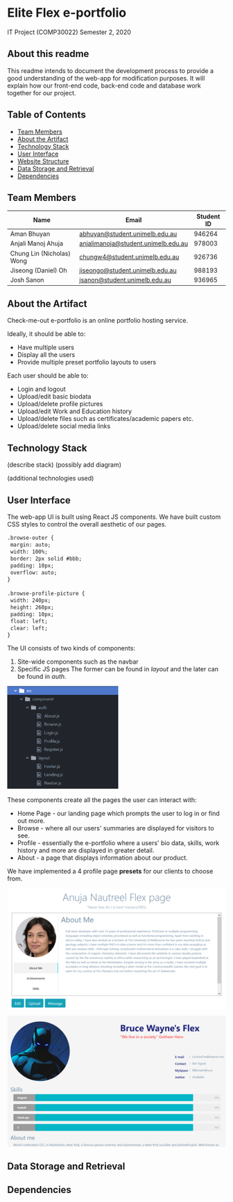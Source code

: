 # Elite Flex e-portfolio
IT Project (COMP30022) Semester 2, 2020

## About this readme
This readme intends to document the development process to provide a good understanding of the web-app for modification purposes. It will explain how our front-end code, back-end code and database work together for our project.

## Table of Contents
* [Team Members](#team-members)
* [About the Artifact](#about-the-artifact)
* [Technology Stack](#technology-stack)
* [User Interface](#user-interface)
* [Website Structure](#website-structure)
* [Data Storage and Retrieval](#data-storage-and-retrieval)
* [Dependencies](#dependencies)

## Team Members

Name | Email | Student ID
---- | ----- | ----------
Aman Bhuyan | abhuyan@student.unimelb.edu.au | 946264
Anjali Manoj Ahuja | anjalimanoja@student.unimelb.edu.au | 978003
Chung Lin (Nicholas) Wong | chungw4@student.unimelb.edu.au | 926736
Jiseong (Daniel) Oh | jiseongo@student.unimelb.edu.au | 988193
Josh Sanon | jsanon@student.unimelb.edu.au | 936965


## About the Artifact

Check-me-out e-portfolio is an online portfolio hosting service.

Ideally, it should be able to:
  - Have multiple users
  - Display all the users
  - Provide multiple preset portfolio layouts to users
  
Each user should be able to:
  - Login and logout
  - Upload/edit basic biodata
  - Upload/delete profile pictures
  - Upload/edit Work and Education history
  - Upload/delete files such as certificates/academic papers etc.
  - Upload/delete social media links

## Technology Stack

(describe stack)
(possibly add diagram)

(additional technologies used)

## User Interface
 
 The web-app UI is built using React JS components. We have built custom CSS styles to control the overall aesthetic of our pages.
 ```
 .browse-outer {
  margin: auto;
  width: 100%;
  border: 2px solid #bbb;
  padding: 10px;
  overflow: auto;
}

.browse-profile-picture {
  width: 240px;
  height: 260px;
  padding: 10px;
  float: left;
  clear: left;
}
 ```
 
 The UI consists of two kinds of components:
 1. Site-wide components such as the navbar
 2. Specific JS pages
 The former can be found in *layout* and the later can be found in *auth*.
 
 <img src="readme_images/UI Directory.PNG" width='256'>
 
These components create all the pages the user can interact with:
- Home Page - our landing page which prompts the user to log in or find out more.
- Browse - where all our users' summaries are displayed for visitors to see.
- Profile - essentially the e-portfolio where a users' bio data, skills, work history and more are displayed in greater detail. 
- About - a page that displays information about our product.
 
We have implemented a 4 profile page **presets** for our clients to choose from. 
 <p>
  <img src="readme_images/Layout1.PNG" width='512'>
  </p>
  <p>
  <img src="readme_images/Layout2.PNG" width='512'>
 </p>

## Data Storage and Retrieval

## Dependencies
 
 
 
